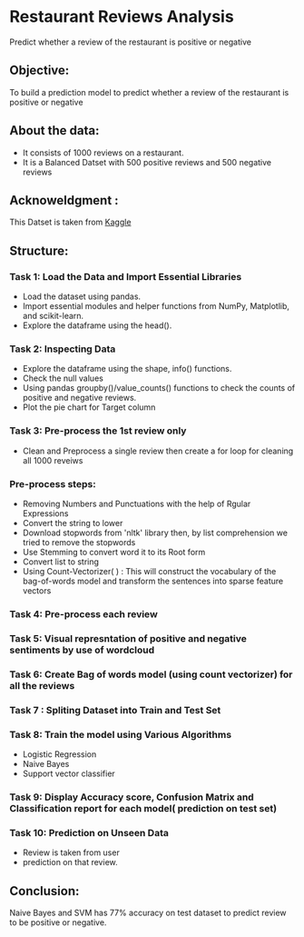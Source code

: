 # Restaurant Reviews Analysis
Predict whether a review of the restaurant is positive or negative

## Objective:
To build a prediction model to predict whether a review of the restaurant is positive or negative

## About the data: 
- It consists of 1000 reviews on a restaurant.
- It is a Balanced Datset with 500 positive reviews and 500 negative reviews

## Acknoweldgment :
This Datset is taken from <a href='https://www.kaggle.com/hj5992/restaurantreviews'> Kaggle </a>

## Structure:
### Task 1: Load the Data and Import Essential Libraries
- Load the dataset using pandas.
- Import essential modules and helper functions from NumPy, Matplotlib, and scikit-learn.
- Explore the dataframe using the head().

### Task 2: Inspecting Data
- Explore the dataframe using the shape, info() functions.
- Check the null values
- Using pandas groupby()/value_counts() functions to check the counts of positive and negative reviews.
- Plot the pie chart for Target column

### Task 3: Pre-process the 1st review only
- Clean and Preprocess a single review then create a for loop for cleaning all 1000 reveiws

### Pre-process steps: 
- Removing Numbers and Punctuations with the help of Rgular Expressions
- Convert the string to lower 
- Download stopwords from 'nltk' library then, by list comprehension we tried to remove the stopwords 
- Use Stemming to convert word it to its Root form
- Convert list to string 
- Using Count-Vectorizer( ) : This will construct the vocabulary of the bag-of-words model and transform the sentences into sparse feature vectors

### Task 4: Pre-process each review 
### Task 5: Visual represntation of positive and negative sentiments by use of wordcloud 
### Task 6: Create Bag of words model (using count vectorizer) for all the reviews
### Task 7 : Spliting Dataset into Train and Test Set
### Task 8: Train the model using Various Algorithms
- Logistic Regression
- Naive Bayes
- Support vector classifier 

### Task 9: Display Accuracy score, Confusion Matrix and Classification report for each model( prediction on test set)
### Task 10: Prediction on Unseen Data
- Review is taken from user 
- prediction on that review.

## Conclusion: 
Naive Bayes and SVM has 77% accuracy on test dataset to predict review to be positive or negative.
